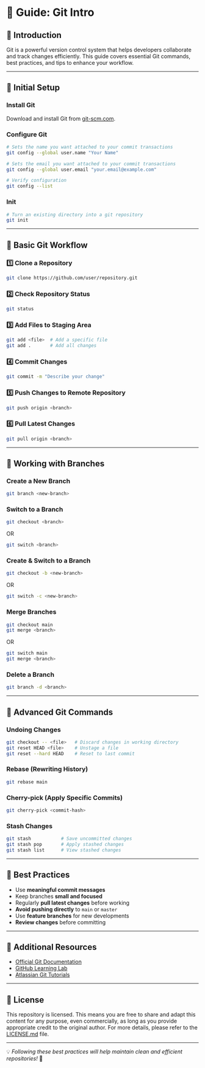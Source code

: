 # 📖 Guide: Git Intro

## 🔹 Introduction
Git is a powerful version control system that helps developers collaborate and track changes efficiently. This guide covers essential Git commands, best practices, and tips to enhance your workflow.

---

## 🔹 Initial Setup

### Install Git
Download and install Git from [git-scm.com](https://git-scm.com/).

### Configure Git
```sh
# Sets the name you want attached to your commit transactions
git config --global user.name "Your Name"

# Sets the email you want attached to your commit transactions
git config --global user.email "your.email@example.com"

# Verify configuration
git config --list
```

### Init
```sh
# Turn an existing directory into a git repository
git init
```

---

## 🔹 Basic Git Workflow

### 1️⃣ Clone a Repository
```sh
git clone https://github.com/user/repository.git
```

### 2️⃣ Check Repository Status
```sh
git status
```

### 3️⃣ Add Files to Staging Area
```sh
git add <file>  # Add a specific file
git add .       # Add all changes
```

### 4️⃣ Commit Changes
```sh
git commit -m "Describe your change"
```

### 5️⃣ Push Changes to Remote Repository
```sh
git push origin <branch>
```

### 6️⃣ Pull Latest Changes
```sh
git pull origin <branch>
```

---

## 🔹 Working with Branches

### Create a New Branch
```sh
git branch <new-branch>
```

### Switch to a Branch
```sh
git checkout <branch>
```
OR
```sh
git switch <branch>
```

### Create & Switch to a Branch
```sh
git checkout -b <new-branch>
```
OR
```sh
git switch -c <new-branch>
```

### Merge Branches
```sh
git checkout main
git merge <branch>
```
OR
```sh
git switch main
git merge <branch>
```

### Delete a Branch
```sh
git branch -d <branch>
```

---

## 🔹 Advanced Git Commands

### Undoing Changes
```sh
git checkout -- <file>   # Discard changes in working directory
git reset HEAD <file>    # Unstage a file
git reset --hard HEAD    # Reset to last commit
```

### Rebase (Rewriting History)
```sh
git rebase main
```

### Cherry-pick (Apply Specific Commits)
```sh
git cherry-pick <commit-hash>
```

### Stash Changes
```sh
git stash           # Save uncommitted changes
git stash pop       # Apply stashed changes
git stash list      # View stashed changes
```

---

## 🔹 Best Practices

- Use **meaningful commit messages**
- Keep branches **small and focused**
- Regularly **pull latest changes** before working
- **Avoid pushing directly** to `main` or `master`
- Use **feature branches** for new developments
- **Review changes** before committing

---

## 🔹 Additional Resources

- [Official Git Documentation](https://git-scm.com/doc)
- [GitHub Learning Lab](https://lab.github.com/)
- [Atlassian Git Tutorials](https://www.atlassian.com/git/tutorials)

---

## 🔹 License

This repository is licensed. This means you are free to share and adapt this content for any purpose, even commercially, as long as you provide appropriate credit to the original author. For more details, please refer to the [LICENSE.md](https://github.com/fcardan/guide-git-commands/blob/main/LICENSE.md) file.

---

💡 *Following these best practices will help maintain clean and efficient repositories!* 🚀
